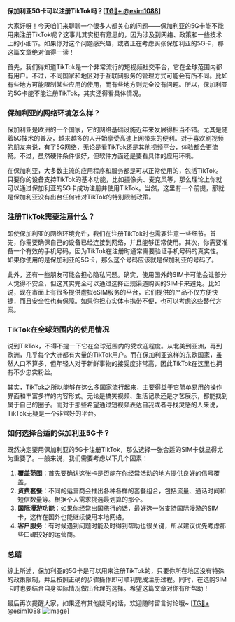 **保加利亚5G卡可以注册TikTok吗？[[TG💪+ @esim1088](https://t.me/s/esim1088)]**

大家好呀！今天咱们来聊聊一个很多人都关心的问题——保加利亚的5G卡能不能用来注册TikTok呢？这事儿其实挺有意思的，因为涉及到网络、政策和一些技术上的小细节。如果你对这个问题感兴趣，或者正在考虑买张保加利亚的5G卡，那这篇文章绝对值得一读！

首先，我们得知道TikTok是一个非常流行的短视频社交平台，它在全球范围内都有用户。不过，不同国家和地区对于互联网服务的管理方式可能会有所不同。比如有些地方可能限制某些应用的使用，而有些地方则完全没有问题。所以，保加利亚的5G卡能不能注册TikTok，其实还得看具体情况。

### 保加利亚的网络环境怎么样？

保加利亚是欧洲的一个国家，它的网络基础设施近年来发展得相当不错。尤其是随着5G技术的普及，越来越多的人开始享受高速上网带来的便利。对于喜欢刷视频的朋友来说，有了5G网络，无论是看TikTok还是其他视频平台，体验都会更流畅。不过，虽然硬件条件很好，但软件方面还是要看具体的应用环境。

在保加利亚，大多数主流的应用程序和服务都是可以正常使用的，包括TikTok。只要你的设备支持TikTok的基本功能，比如摄像头、麦克风等，那么理论上你就可以通过保加利亚的5G卡成功注册并使用TikTok。当然，这里有一个前提，那就是保加利亚没有出台任何针对TikTok的特别限制政策。

### 注册TikTok需要注意什么？

即使保加利亚的网络环境允许，我们在注册TikTok时也需要注意一些细节。首先，你需要确保自己的设备已经连接到网络，并且能够正常使用。其次，你需要准备一个有效的手机号码，因为TikTok在注册时通常需要验证手机号码的真实性。如果你使用的是保加利亚的5G卡，那么这个号码应该就是保加利亚的号码了。

此外，还有一些朋友可能会担心隐私问题。确实，使用国外的SIM卡可能会让部分人觉得不安全，但这其实完全可以通过选择正规渠道购买的SIM卡来避免。比如说，现在市面上有很多提供虚拟eSIM服务的平台，它们提供的产品不仅方便快捷，而且安全性也有保障。如果你担心实体卡携带不便，也可以考虑这些替代方案。

### TikTok在全球范围内的使用情况

说到TikTok，不得不提一下它在全球范围内的受欢迎程度。从北美到亚洲，再到欧洲，几乎每个大洲都有大量的TikTok用户。而在保加利亚这样的东欧国家，虽然人口不算多，但年轻人对于新鲜事物的接受度非常高，因此TikTok在这里也拥有不少忠实粉丝。

其实，TikTok之所以能够在这么多国家流行起来，主要得益于它简单易用的操作界面和丰富多样的内容形式。无论是搞笑视频、生活记录还是才艺展示，都能找到属于自己的圈子。而对于那些希望通过短视频表达自我或者寻找灵感的人来说，TikTok无疑是一个非常好的平台。

### 如何选择合适的保加利亚5G卡？

既然决定要用保加利亚的5G卡注册TikTok，那么选择一张合适的SIM卡就显得尤为重要了。一般来说，我们需要考虑以下几个因素：

1. **覆盖范围**：首先要确认这张卡是否能在你经常活动的地方提供良好的信号覆盖。
2. **资费套餐**：不同的运营商会推出各种各样的套餐组合，包括流量、通话时间和短信数量等。根据个人需求挑选最划算的那个。
3. **国际漫游功能**：如果你经常出国旅行的话，最好选一张支持国际漫游的SIM卡，这样在国外也能继续使用本地网络。
4. **客户服务**：有时候遇到问题时能及时得到帮助也很关键，所以建议优先考虑那些口碑较好的运营商。

### 总结

综上所述，保加利亚的5G卡是可以用来注册TikTok的，只要你所在地区没有特殊的政策限制，并且按照正确的步骤操作即可顺利完成注册过程。同时，在选购SIM卡时也要结合自身实际情况做出合理的选择。希望这篇文章对你有所帮助！

最后再次提醒大家，如果还有其他疑问的话，欢迎随时留言讨论哦~ [[TG💪+ @esim1088](https://t.me/s/esim1088) ![Image](https://i.postimg.cc/4NQfJmqS/Snipaste-2025-05-13-00-14-12.png)]
